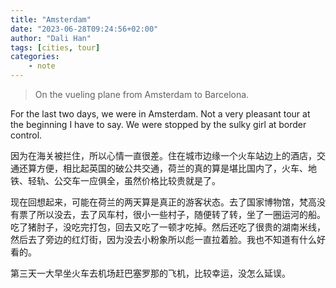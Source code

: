 ```yaml
---
title: "Amsterdam"
date: "2023-06-28T09:24:56+02:00"
author: "Dali Han"
tags: [cities, tour]
categories:
    - note
---
```

> On the vueling plane from Amsterdam to Barcelona.

For the last two days, we were in Amsterdam. Not a very pleasant tour at the beginning I have to say. We were stopped by the sulky girl at border control. 

因为在海关被拦住，所以心情一直很差。住在城市边缘一个火车站边上的酒店，交通还算方便，相比起英国的破公共交通，荷兰的真的算是堪比国内了，火车、地铁、轻轨、公交车一应俱全，虽然价格比较贵就是了。

现在回想起来，可能在荷兰的两天算是真正的游客状态。去了国家博物馆，梵高没有票了所以没去，去了风车村，很小一些村子，随便转了转，坐了一圈运河的船。吃了猪肘子，没吃完打包，回去又吃了一顿才吃掉。然后还吃了很贵的湖南米线，然后去了旁边的红灯街，因为没去小粉象所以彪一直拉着脸。我也不知道有什么好看的。

第三天一大早坐火车去机场赶巴塞罗那的飞机，比较幸运，没怎么延误。